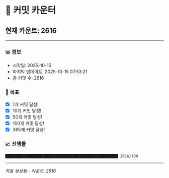 # 🔢 커밋 카운터

## 현재 카운트: 2616

---

### 📊 정보
- 시작일: 2025-10-15
- 마지막 업데이트: 2025-10-15 07:53:21
- 총 커밋 수: 2616

### 🎯 목표
- [x] 1개 커밋 달성!
- [x] 10개 커밋 달성!
- [x] 50개 커밋 달성!
- [x] 100개 커밋 달성!
- [x] 365개 커밋 달성!

### 📈 진행률
```
██████████████████████████████████████████████████ 2616/100
```

---
*자동 생성됨 - 카운트: 2616*
